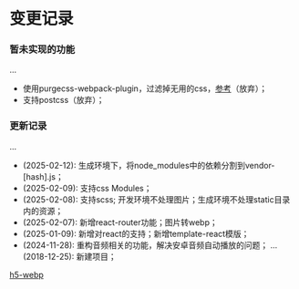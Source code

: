 # 变更记录

### 暂未实现的功能

...
* 使用purgecss-webpack-plugin，过滤掉无用的css，[参考](https://segmentfault.com/a/1190000042416750)（放弃）；
* 支持postcss（放弃）；

### 更新记录

...
* (2025-02-12): 生成环境下，将node_modules中的依赖分割到vendor-[hash].js；
* (2025-02-09): 支持css Modules；
* (2025-02-08): 支持scss; 开发环境不处理图片；生成环境不处理static目录内的资源；
* (2025-02-07): 新增react-router功能；图片转webp；
* (2025-01-09): 新增对react的支持；新增template-react模版；
* (2024-11-28): 重构音频相关的功能，解决安卓音频自动播放的问题；
...
(2018-12-25): 新建项目；

[h5-webp](https://api.github.com/repos/chocho-1115/h5-webp)
